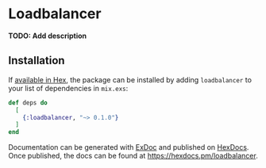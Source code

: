 # Loadbalancer

**TODO: Add description**

## Installation

If [available in Hex](https://hex.pm/docs/publish), the package can be installed
by adding `loadbalancer` to your list of dependencies in `mix.exs`:

```elixir
def deps do
  [
    {:loadbalancer, "~> 0.1.0"}
  ]
end
```

Documentation can be generated with [ExDoc](https://github.com/elixir-lang/ex_doc)
and published on [HexDocs](https://hexdocs.pm). Once published, the docs can
be found at <https://hexdocs.pm/loadbalancer>.

